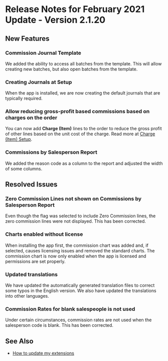 # Release Notes for February 2021 Update - Version 2.1.20

## New Features

### Commission Journal Template

We added the ability to access all batches from the template. This will allow creating new batches, but also open batches from the template.

### Creating Journals at Setup

When the app is installed, we are now creating the default journals that are typically required.

### Allow reducing gross-profit based commissions based on charges on the order

You can now add **Charge (Item)** lines to the order to reduce the gross profit of other lines based on the unit cost of the charge. Read more at [Charge (Item) Setup](../item-charge-setup.md).

### Commissions by Salesperson Report

We added the reason code as a column to the report and adjusted the width of some columns.

## Resolved Issues

### Zero Commission Lines not shown on Commissions by Salesperson Report

Even though the flag was selected to include Zero Commission lines, the zero commission lines were not displayed. This has been corrected.

### Charts enabled without license

When installing the app first, the commission chart was added and, if selected, causes licensing issues and removed the standard charts. The commission chart is now only enabled when the app is licensed and permissions are set properly.

### Updated translations

We have updated the automatically generated translation files to correct some typos in the English version. We also have updated the translations into other languages.

### Commission Rates for blank salespeople is not used

Under certain circumstances, commission rates are not used when the salesperson code is blank. This has been corrected.

## See Also

- [How to update my extensions](../faq-index.md#i-want-to-update-my-version-of-nav-x-commission-management)
